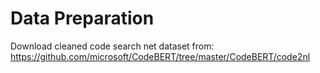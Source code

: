 # Data Preparation
Download cleaned code search net dataset from: https://github.com/microsoft/CodeBERT/tree/master/CodeBERT/code2nl